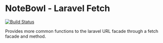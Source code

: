 NoteBowl - Laravel Fetch
=======================

[![Build Status](https://travis-ci.org/notebowl/laravel-fetch.svg?branch=master)](https://travis-ci.org/notebowl/laravel-fetch)

Provides more common functions to the laravel URL facade through a fetch facade and method.
